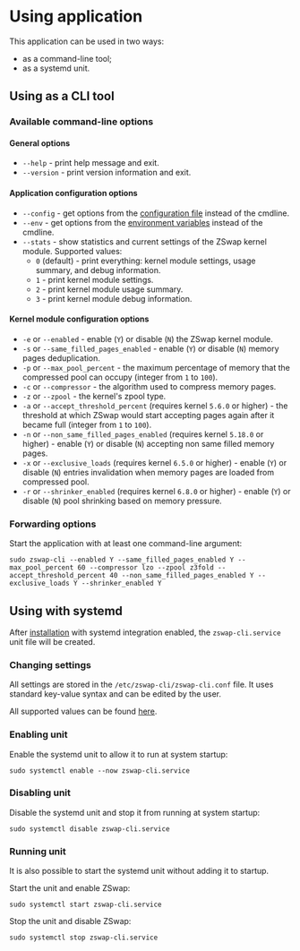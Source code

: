 # Using application

This application can be used in two ways:

  * as a command-line tool;
  * as a systemd unit.

## Using as a CLI tool

### Available command-line options

#### General options

  * `--help` - print help message and exit.
  * `--version` - print version information and exit.

#### Application configuration options

  * `--config` - get options from the [configuration file](configuration-files.md) instead of the cmdline.
  * `--env` - get options from the [environment variables](environment-options.md) instead of the cmdline.
  * `--stats` - show statistics and current settings of the ZSwap kernel module. Supported values:
    * `0` (default) - print everything: kernel module settings, usage summary, and debug information.
    * `1` - print kernel module settings.
    * `2` - print kernel module usage summary.
    * `3` - print kernel module debug information.

#### Kernel module configuration options

  * `-e` or `--enabled` - enable (`Y`) or disable (`N`) the ZSwap kernel module.
  * `-s` or `--same_filled_pages_enabled` - enable (`Y`) or disable (`N`) memory pages deduplication.
  * `-p` or `--max_pool_percent` - the maximum percentage of memory that the compressed pool can occupy (integer from `1` to `100`).
  * `-c` or `--compressor` - the algorithm used to compress memory pages.
  * `-z` or `--zpool` - the kernel's zpool type.
  * `-a` or `--accept_threshold_percent` (requires kernel `5.6.0` or higher) - the threshold at which ZSwap would start accepting pages again after it became full (integer from `1` to `100`).
  * `-n` or `--non_same_filled_pages_enabled` (requires kernel `5.18.0` or higher) - enable (`Y`) or disable (`N`) accepting non same filled memory pages.
  * `-x` or `--exclusive_loads` (requires kernel `6.5.0` or higher) - enable (`Y`) or disable (`N`) entries invalidation when memory pages are loaded from compressed pool.
  * `-r` or `--shrinker_enabled` (requires kernel `6.8.0` or higher) - enable (`Y`) or disable (`N`) pool shrinking based on memory pressure.

### Forwarding options

Start the application with at least one command-line argument:

```
sudo zswap-cli --enabled Y --same_filled_pages_enabled Y --max_pool_percent 60 --compressor lzo --zpool z3fold --accept_threshold_percent 40 --non_same_filled_pages_enabled Y --exclusive_loads Y --shrinker_enabled Y
```

## Using with systemd

After [installation](installation.md) with systemd integration enabled, the `zswap-cli.service` unit file will be created.

### Changing settings

All settings are stored in the `/etc/zswap-cli/zswap-cli.conf` file. It uses standard key-value syntax and can be edited by the user.

All supported values can be found [here](configuration-files.md).

### Enabling unit

Enable the systemd unit to allow it to run at system startup:

```
sudo systemctl enable --now zswap-cli.service
```

### Disabling unit

Disable the systemd unit and stop it from running at system startup:

```
sudo systemctl disable zswap-cli.service
```

### Running unit

It is also possible to start the systemd unit without adding it to startup.

Start the unit and enable ZSwap:

```
sudo systemctl start zswap-cli.service
```

Stop the unit and disable ZSwap:

```
sudo systemctl stop zswap-cli.service
```
